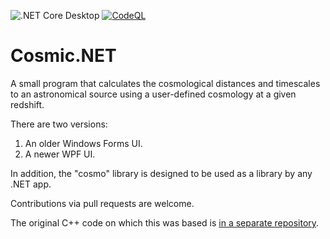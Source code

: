 ![.NET Core Desktop](https://github.com/joshkempner/Cosmic.NET/workflows/.NET%20Core%20Desktop/badge.svg)
[![CodeQL](https://github.com/joshkempner/Cosmic.NET/actions/workflows/codeql-analysis.yml/badge.svg)](https://github.com/joshkempner/Cosmic.NET/actions/workflows/codeql-analysis.yml)
# Cosmic.NET
A small program that calculates the cosmological distances and timescales to an astronomical source using a user-defined cosmology at a given redshift.

There are two versions:
1. An older Windows Forms UI.
2. A newer WPF UI.

In addition, the "cosmo" library is designed to be used as a library by any .NET app.

Contributions via pull requests are welcome.

The original C++ code on which this was based is [in a separate repository](https://github.com/joshkempner/cosmic).

